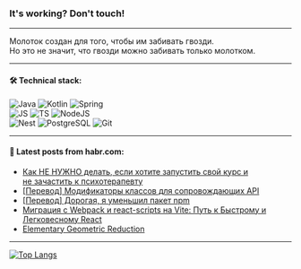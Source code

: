 ### It's working? Don't touch!

---
Молоток создан для того, чтобы им забивать гвозди. <br>
Но это не значит, что гвозди можно забивать только молотком.

---

#### 🛠️ Technical stack:

![Java](https://img.shields.io/badge/Java-informational?logo=Oracle&style=flat&logoColor=white&color=FF4500)
![Kotlin](https://img.shields.io/badge/Kotlin-informational?logo=Kotlin&style=flat&logoColor=white&color=774D97)
![Spring](https://img.shields.io/badge/SpringBoot-informational?logo=SpringBoot&style=flat&logoColor=white&color=6DB33F) <br>
![JS](https://img.shields.io/badge/JS-informational?logo=javaScript&style=flat&logoColor=black&color=F7Df1E)
![TS](https://img.shields.io/badge/TypeScript-informational?logo=typeScript&style=flat&logoColor=black&color=0667A8)
![NodeJS](https://img.shields.io/badge/NodeJS-informational?logo=node.js&style=flat&logoColor=white&color=70A760) <br>
![Nest](https://img.shields.io/badge/NestJS-informational?logo=NestJS&style=flat&logoColor=white&color=E0234E)
![PostgreSQL](https://img.shields.io/badge/PostgreSQL-informational?logo=PostgreSQL&style=flat&logoColor=white&color=DAA520)
![Git](https://img.shields.io/badge/Git-informational?logo=git&style=flat&logoColor=white&color=778899)

___

#### 💬 Latest posts from habr.com:

<!-- BLOG-POST-LIST:START -->
- [Как НЕ НУЖНО делать, если хотите запустить свой курс и не зачастить к психотерапевту](https://habr.com/ru/articles/765738/?utm_source=habrahabr&utm_medium=rss&utm_campaign=765738)
- [[Перевод] Модификаторы классов для сопровождающих API](https://habr.com/ru/articles/765736/?utm_source=habrahabr&utm_medium=rss&utm_campaign=765736)
- [[Перевод] Дорогая, я уменьшил пакет npm](https://habr.com/ru/companies/cloud4y/articles/765602/?utm_source=habrahabr&utm_medium=rss&utm_campaign=765602)
- [Миграция с Webpack и react-scripts на Vite: Путь к Быстрому и Легковесному React](https://habr.com/ru/articles/765734/?utm_source=habrahabr&utm_medium=rss&utm_campaign=765734)
- [Elementary Geometric Reduction](https://habr.com/ru/articles/765732/?utm_source=habrahabr&utm_medium=rss&utm_campaign=765732)
<!-- BLOG-POST-LIST:END -->

---
[![Top Langs](https://github-readme-stats-git-master-advtsetting-gmailcom.vercel.app/api/top-langs/?username=zloylis&langs_count=10&hide_title=false&title_color=e6edf3&size_weight=0.5&count_weight=0.5&layout=compact&hide_border=true&theme=dracula)](https://github.com/zloylis)

<!-- ![GitHub stats](https://github-readme-stats-git-master-advtsetting-gmailcom.vercel.app/api?username=zloylis&show_icons=true&hide_border=true&theme=dracula&hide_title=true&include_all_commits=true&count_private=true&hide=contribs&hide_rank=true) -->
